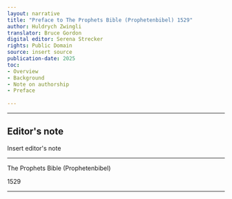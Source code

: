 ```yaml
---
layout: narrative
title: "Preface to The Prophets Bible (Prophetenbibel) 1529"
author: Huldrych Zwingli
translator: Bruce Gordon
digital editor: Serena Strecker
rights: Public Domain
source: insert source
publication-date: 2025
toc:
- Overview
- Background
- Note on authorship
- Preface
  
---
```


---

## Editor's note

Insert editor's note

---

<a id="title-page" />

<p class="centered larger">The Prophets Bible (Prophetenbibel)</p>

<p class="centered">1529</p>

---

